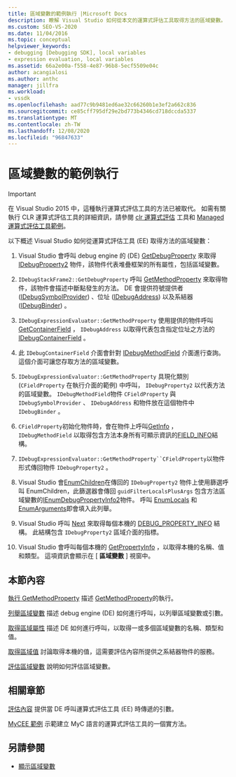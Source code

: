 ```yaml
---
title: 區域變數的範例執行 |Microsoft Docs
description: 瞭解 Visual Studio 如何從本文的運算式評估工具取得方法的區域變數。
ms.custom: SEO-VS-2020
ms.date: 11/04/2016
ms.topic: conceptual
helpviewer_keywords:
- debugging [Debugging SDK], local variables
- expression evaluation, local variables
ms.assetid: 66a2e00a-f558-4e87-96b8-5ecf5509e04c
author: acangialosi
ms.author: anthc
manager: jillfra
ms.workload:
- vssdk
ms.openlocfilehash: aad77c9b9481ed6ae32c66260b1e3ef2a662c836
ms.sourcegitcommit: ce85cff795df29e2bd773b4346cd718dccda5337
ms.translationtype: MT
ms.contentlocale: zh-TW
ms.lasthandoff: 12/08/2020
ms.locfileid: "96847633"
---
```

# <a name="sample-implementation-of-locals"></a>區域變數的範例執行
> [!IMPORTANT]
> 在 Visual Studio 2015 中，這種執行運算式評估工具的方法已被取代。 如需有關執行 CLR 運算式評估工具的詳細資訊，請參閱 [clr 運算式評估](https://github.com/Microsoft/ConcordExtensibilitySamples/wiki/CLR-Expression-Evaluators) 工具和 [Managed 運算式評估工具範例](https://github.com/Microsoft/ConcordExtensibilitySamples/wiki/Managed-Expression-Evaluator-Sample)。

 以下概述 Visual Studio 如何從運算式評估工具 (EE) 取得方法的區域變數：

1. Visual Studio 會呼叫 debug engine 的 (DE) [GetDebugProperty](../../extensibility/debugger/reference/idebugstackframe2-getdebugproperty.md) 來取得 [IDebugProperty2](../../extensibility/debugger/reference/idebugproperty2.md) 物件，該物件代表堆疊框架的所有屬性，包括區域變數。

2. `IDebugStackFrame2::GetDebugProperty` 呼叫 [GetMethodProperty](../../extensibility/debugger/reference/idebugexpressionevaluator-getmethodproperty.md) 來取得物件，該物件會描述中斷點發生的方法。 DE 會提供符號提供者 ([IDebugSymbolProvider](../../extensibility/debugger/reference/idebugsymbolprovider.md)) 、位址 ([IDebugAddress](../../extensibility/debugger/reference/idebugaddress.md)) 以及系結器 ([IDebugBinder](../../extensibility/debugger/reference/idebugbinder.md)) 。

3. `IDebugExpressionEvaluator::GetMethodProperty` 使用提供的物件呼叫 [GetContainerField](../../extensibility/debugger/reference/idebugsymbolprovider-getcontainerfield.md) ， `IDebugAddress` 以取得代表包含指定位址之方法的 [IDebugContainerField](../../extensibility/debugger/reference/idebugcontainerfield.md) 。

4. 此 `IDebugContainerField` 介面會針對 [IDebugMethodField](../../extensibility/debugger/reference/idebugmethodfield.md) 介面進行查詢。 這個介面可讓您存取方法的區域變數。

5. `IDebugExpressionEvaluator::GetMethodProperty` 具現化類別 (`CFieldProperty` 在執行介面的範例) 中呼叫， `IDebugProperty2` 以代表方法的區域變數。 `IDebugMethodField`物件 `CFieldProperty` 與 `IDebugSymbolProvider` 、 `IDebugAddress` 和物件放在這個物件中 `IDebugBinder` 。

6. `CFieldProperty`初始化物件時，會在物件上呼叫[GetInfo](../../extensibility/debugger/reference/idebugfield-getinfo.md) ， `IDebugMethodField` 以取得包含方法本身所有可顯示資訊的[FIELD_INFO](../../extensibility/debugger/reference/field-info.md)結構。

7. `IDebugExpressionEvaluator::GetMethodProperty``CFieldProperty`以物件形式傳回物件 `IDebugProperty2` 。

8. Visual Studio 會[EnumChildren](../../extensibility/debugger/reference/idebugproperty2-enumchildren.md)在傳回的 `IDebugProperty2` 物件上使用篩選呼叫 EnumChildren，此篩選器會傳回 `guidFilterLocalsPlusArgs` 包含方法區域變數的[IEnumDebugPropertyInfo2](../../extensibility/debugger/reference/ienumdebugpropertyinfo2.md)物件。 呼叫 [EnumLocals](../../extensibility/debugger/reference/idebugmethodfield-enumlocals.md) 和 [EnumArguments](../../extensibility/debugger/reference/idebugmethodfield-enumarguments.md)即會填入此列舉。

9. Visual Studio 呼叫 [Next](../../extensibility/debugger/reference/ienumdebugpropertyinfo2-next.md) 來取得每個本機的 [DEBUG_PROPERTY_INFO](../../extensibility/debugger/reference/debug-property-info.md) 結構。 此結構包含 `IDebugProperty2` 區域介面的指標。

10. Visual Studio 會呼叫每個本機的 [GetPropertyInfo](../../extensibility/debugger/reference/idebugproperty2-getpropertyinfo.md) ，以取得本機的名稱、值和類型。 這項資訊會顯示在 [ **區域變數** ] 視窗中。

## <a name="in-this-section"></a>本節內容
 [執行 GetMethodProperty](../../extensibility/debugger/implementing-getmethodproperty.md) 描述 [GetMethodProperty](../../extensibility/debugger/reference/idebugexpressionevaluator-getmethodproperty.md)的執行。

 [列舉區域變數](../../extensibility/debugger/enumerating-locals.md) 描述 debug engine (DE) 如何進行呼叫，以列舉區域變數或引數。

 [取得區域屬性](../../extensibility/debugger/getting-local-properties.md) 描述 DE 如何進行呼叫，以取得一或多個區域變數的名稱、類型和值。

 [取得區域值](../../extensibility/debugger/getting-local-values.md) 討論取得本機的值，這需要評估內容所提供之系結器物件的服務。

 [評估區域變數](../../extensibility/debugger/evaluating-locals.md) 說明如何評估區域變數。

## <a name="related-sections"></a>相關章節
 [評估內容](../../extensibility/debugger/evaluation-context.md) 提供當 DE 呼叫運算式評估工具 (EE) 時傳遞的引數。

 [MyCEE 範例](/previous-versions/) 示範建立 MyC 語言的運算式評估工具的一個實方法。

## <a name="see-also"></a>另請參閱
- [顯示區域變數](../../extensibility/debugger/displaying-locals.md)